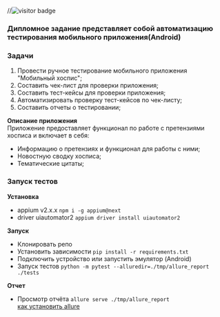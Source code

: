 //![visitor badge](https://visitor-badge-reloaded.herokuapp.com/badge?page_id=cromax-max/diploma-project&color=55acb7&style=flat&logo=Github&text=Welcome!)
### Дипломное задание представляет собой автоматизацию тестирования мобильного приложения(Android)

### Задачи
1. Провести ручное тестирование мобильного приложения "Мобильный хоспис";
2. Составить чек-лист для проверки приложения;
3. Составить тест-кейсы для проверки приложения;
4. Автоматизировать проверку тест-кейсов по чек-листу;
5. Составить отчеты о тестировании;

__Описание приложения__  
Приложение предоставляет функционал по работе с претензиями хосписа и включает в себя:

- Информацию о претензиях и функционал для работы с ними;
- Новостную сводку хосписа;
- Тематические цитаты;

### Запуск тестов
__Установка__  
- appium v2.x.x `npm i -g appium@next`
- driver uiautomator2 `appium driver install uiautomator2`

__Запуск__  
- Клонировать репо
- Установить зависимости `pip install -r requirements.txt`
- Подключить устройство или запустить эмулятор (Android)
- Запуск тестов `python -m pytest --alluredir=./tmp/allure_report ./tests`

__Отчет__
- Просмотр отчёта `allure serve ./tmp/allure_report`  
  [как установить allure](https://docs.qameta.io/allure-report/#_installing_a_commandline)
